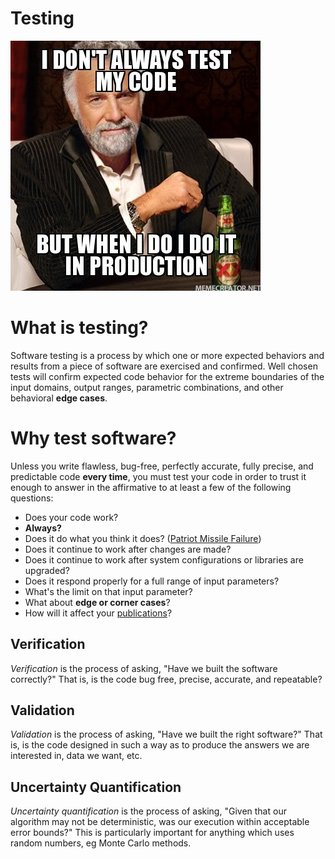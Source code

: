 # Testing

![image](media/test-in-production.jpg)

# What is testing?

Software testing is a process by which one or more expected behaviors
and results from a piece of software are exercised and confirmed. Well
chosen tests will confirm expected code behavior for the extreme
boundaries of the input domains, output ranges, parametric combinations,
and other behavioral **edge cases**.

# Why test software?

Unless you write flawless, bug-free, perfectly accurate, fully precise,
and predictable code **every time**, you must test your code in order to
trust it enough to answer in the affirmative to at least a few of the
following questions:

-   Does your code work?
-   **Always?**
-   Does it do what you think it does? ([Patriot Missile Failure][patriot])
-   Does it continue to work after changes are made?
-   Does it continue to work after system configurations or libraries
    are upgraded?
-   Does it respond properly for a full range of input parameters?
-   What's the limit on that input parameter?
-   What about **edge or corner cases**?
-   How will it affect your [publications][]?

## Verification

*Verification* is the process of asking, "Have we built the software
correctly?" That is, is the code bug free, precise, accurate, and
repeatable?

## Validation

*Validation* is the process of asking, "Have we built the right
software?" That is, is the code designed in such a way as to produce the
answers we are interested in, data we want, etc.

## Uncertainty Quantification

*Uncertainty quantification* is the process of asking, "Given that our
algorithm may not be deterministic, was our execution within acceptable
error bounds?" This is particularly important for anything which uses
random numbers, eg Monte Carlo methods.


[patriot]: http://www.ima.umn.edu/~arnold/disasters/patriot.html
[publications]: http://www.nature.com/news/2010/101013/full/467775a.html
